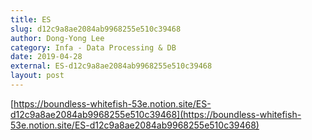 ```yaml
---
title: ES
slug: d12c9a8ae2084ab9968255e510c39468
author: Dong-Yong Lee
category: Infa - Data Processing & DB
date: 2019-04-28
external: ES-d12c9a8ae2084ab9968255e510c39468
layout: post
---
```


[https://boundless-whitefish-53e.notion.site/ES-d12c9a8ae2084ab9968255e510c39468](https://boundless-whitefish-53e.notion.site/ES-d12c9a8ae2084ab9968255e510c39468)